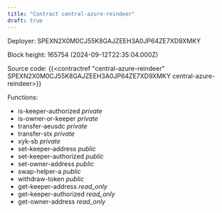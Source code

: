```yaml
---
title: "Contract central-azure-reindeer"
draft: true
---
```

Deployer: SPEXN2X0M0CJ55K8GAJZEEH3A0JP64ZE7XD9XMKY


 



Block height: 165754 (2024-09-12T22:35:04.000Z)

Source code: {{<contractref "central-azure-reindeer" SPEXN2X0M0CJ55K8GAJZEEH3A0JP64ZE7XD9XMKY central-azure-reindeer>}}

Functions:

* is-keeper-authorized _private_
* is-owner-or-keeper _private_
* transfer-aeusdc _private_
* transfer-stx _private_
* xyk-sb _private_
* set-keeper-address _public_
* set-keeper-authorized _public_
* set-owner-address _public_
* swap-helper-a _public_
* withdraw-token _public_
* get-keeper-address _read_only_
* get-keeper-authorized _read_only_
* get-owner-address _read_only_
